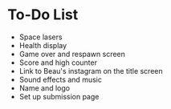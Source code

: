 # To-Do List

- Space lasers
- Health display
- Game over and respawn screen
- Score and high counter
- Link to Beau's instagram on the title screen
- Sound effects and music
- Name and logo
- Set up submission page
